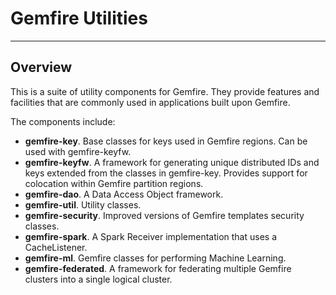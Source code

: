 # Gemfire Utilities
---
## Overview
This is a suite of utility components for Gemfire.  They provide features and facilities that are commonly used in applications built upon Gemfire.

The components include:

* **gemfire-key**.  Base classes for keys used in Gemfire regions.  Can be used with gemfire-keyfw.
* **gemfire-keyfw**.  A framework for generating unique distributed IDs and keys extended from the classes in gemfire-key.  Provides support for colocation within Gemfire partition regions.
* **gemfire-dao**.  A Data Access Object framework.
* **gemfire-util**.  Utility classes.
* **gemfire-security**.  Improved versions of Gemfire templates security classes.
* **gemfire-spark**.  A Spark Receiver implementation that uses a CacheListener.
* **gemfire-ml**.  Gemfire classes for performing Machine Learning.
* **gemfire-federated**.  A framework for federating multiple Gemfire clusters into a single logical cluster.